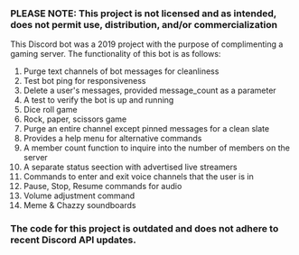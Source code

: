 ### **PLEASE NOTE: This project is not licensed and as intended, does not permit use, distribution, and/or commercialization**


This Discord bot was a 2019 project with the purpose of complimenting a gaming server.
The functionality of this bot is as follows:
1) Purge text channels of bot messages for cleanliness
2) Test bot ping for responsiveness
3) Delete a user's messages, provided message_count as a parameter
4) A test to verify the bot is up and running
5) Dice roll game
6) Rock, paper, scissors game
7) Purge an entire channel except pinned messages for a clean slate
8) Provides a help menu for alternative commands
9) A member count function to inquire into the number of members on the server
10) A separate status seection with advertised live streamers
11) Commands to enter and exit voice channels that the user is in
12) Pause, Stop, Resume commands for audio
13) Volume adjustment command
14) Meme & Chazzy soundboards

### The code for this project is outdated and does not adhere to recent Discord API updates.
